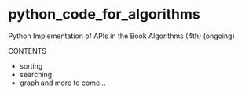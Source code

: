 # python_code_for_algorithms
Python Implementation of APIs in the Book Algorithms (4th) (ongoing)

CONTENTS
* sorting
* searching
* graph
and more to come...
